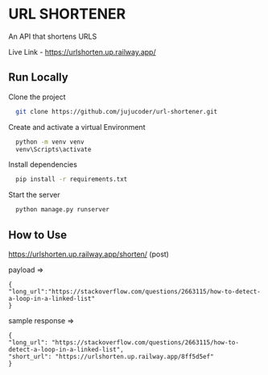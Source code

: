 
# URL SHORTENER

An API that shortens URLS


Live Link - https://urlshorten.up.railway.app/
## Run Locally

Clone the project

```bash
  git clone https://github.com/jujucoder/url-shortener.git
```

Create and activate a virtual Environment

```bash
  python -m venv venv
  venv\Scripts\activate
```

Install dependencies

```bash
  pip install -r requirements.txt
```

Start the server

```bash
  python manage.py runserver
```


## How to Use

https://urlshorten.up.railway.app/shorten/ (post)

payload =>

    {
    "long_url":"https://stackoverflow.com/questions/2663115/how-to-detect-a-loop-in-a-linked-list"
    }


sample response => 

    {
    "long_url": "https://stackoverflow.com/questions/2663115/how-to-detect-a-loop-in-a-linked-list",
    "short_url": "https://urlshorten.up.railway.app/8ff5d5ef"
    }
